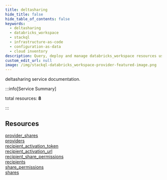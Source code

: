 ```yaml
---
title: deltasharing
hide_title: false
hide_table_of_contents: false
keywords:
  - deltasharing
  - databricks_workspace
  - stackql
  - infrastructure-as-code
  - configuration-as-data
  - cloud inventory
description: Query, deploy and manage databricks_workspace resources using SQL
custom_edit_url: null
image: /img/stackql-databricks_workspace-provider-featured-image.png
---
```


deltasharing service documentation.

:::info[Service Summary]

total resources: __8__  

:::

## Resources
<div class="row">
<div class="providerDocColumn">
<a href="/services/deltasharing/provider_shares/">provider_shares</a><br />
<a href="/services/deltasharing/providers/">providers</a><br />
<a href="/services/deltasharing/recipient_activation_token/">recipient_activation_token</a><br />
<a href="/services/deltasharing/recipient_activation_url/">recipient_activation_url</a>
</div>
<div class="providerDocColumn">
<a href="/services/deltasharing/recipient_share_permissions/">recipient_share_permissions</a><br />
<a href="/services/deltasharing/recipients/">recipients</a><br />
<a href="/services/deltasharing/share_permissions/">share_permissions</a><br />
<a href="/services/deltasharing/shares/">shares</a>
</div>
</div>